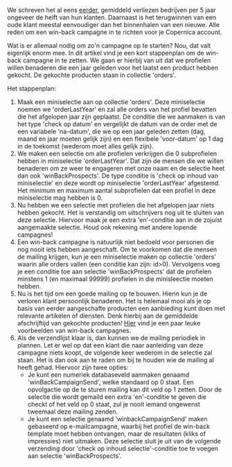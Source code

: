 We schreven het al eens
[eerder](./5-conversion-boosting-e-mail-campaigns.md),
gemiddeld verliezen bedrijven per 5 jaar ongeveer de helft van hun
klanten. Daarnaast is het terugwinnen van een oude klant meestal
eenvoudiger dan het binnenhalen van een nieuwe. Alle reden om een
win-back campagne in te richten voor je Copernica account.

Wat is er allemaal nodig om zo'n campagne op te starten? Nou, dat valt
eigenlijk enorm mee. In dit artikel vind je een kort stappenplan om de
win-back campagne in te zetten. We gaan er hierbij van uit dat we
profielen willen benaderen die een jaar geleden voor het laatst een
product hebben gekocht. De gekochte producten staan in collectie
'orders'.

Het stappenplan:

1.  Maak een miniselectie aan op collectie 'orders'. Deze miniselectie
    noemen we 'orderLastYear' en zal alle orders van het profiel
    bevatten die het afgelopen jaar zijn geplaatst. De conditie die we
    aanmaken is van het type 'check op datum' en vergelijkt de datum van
    de order met de een variabele 'na-datum', die we op een jaar geleden
    zetten (dag, maand en jaar moeten gelijk zijn) en een flexibele
    'voor-datum' op 1 dag in de toekomst (wederom moet alles gelijk
    zijn).
2.  We maken een selectie om alle profielen verkrijgen die 0
    subprofielen hebben in miniselectie 'orderLastYear'. Dat zijn de
    mensen die we willen benaderen om ze weer te engageren met onze naam
    en de selectie heet dan ook 'winBackProspects'. De type conditie is
    'check op inhoud van miniselectie' en deze wordt op miniselectie
    'orderLastYear' afgestemd. Het minimum en maximum aantal
    subprofielen dat een profiel in deze miniselectie mag hebben is 0.
3.  Nu hebben we een selectie met profielen die het afgelopen jaar niets
    hebben gekocht. Het is verstandig om uitschrijvers nog uit te
    sluiten van deze selectie. Hiervoor maak je een extra 'en'-conditie
    aan in de zojuist aangemaakte selectie. Houd ook rekening met andere
    lopende campagnes!
4.  Een win-back campagne is natuurlijk niet bedoeld voor personen die
    nog nooit iets hebben aangeschaft. Om te voorkomen dat die mensen de
    mailing krijgen, kun je een miniselectie maken op collectie 'orders'
    waarin alle orders vallen (een conditie kan zijn: id\>0). Vervolgens
    voeg je een conditie toe aan selectie 'winBackProspects' dat de
    profielen minstens 1 (en maximaal 99999) profielen in die
    minisleectie moeten hebben.
5.  Nu is het tijd om een goede mailing op te bouwen. Hierin kun je de
    verloren klant persoonlijk benaderen. Het is helemaal mooi als je op
    basis van eerder aangeschafte producten een aanbieding kunt doen met
    relevante artikelen of diensten. Denk hierbij aan de gemiddelde
    afschrijftijd van gekochte producten!
    [Hier](https://www.betaout.com/learn/win-back-emails-3/) vind je een
    paar leuke voorbeelden van win-back campagnes.
6.  Als de verzendlijst klaar is, dan kunnen we de mailing periodiek in
    plannen. Let er wel op dat een klant die naar aanleiding van deze
    campagne niets koopt, de volgende keer wederom in de selectie zal
    staan. Het is dan ook aan te raden om bij te houden wie de mailing
    al heeft gehad. Hiervoor zijn twee opties:
    -   Je kunt een numeriek databaseveld aanmaken genaamd
        'winBackCampaignSend', welke standaard op 0 staat. Een
        opvolgactie op de te sturen mailing kan dit veld op 1 zetten.
        Door de selectie die wordt gemaild een extra 'en'-conditie te
        geven die checkt of het veld op 0 staat, zul je nooit iemand
        ongewenst tweemaal deze mailing zenden.
    -   Je kunt een selectie genaamd 'winbackCampaignSend' maken
        gebaseerd op e-mailcampagne, waarbij het profiel de win-back
        template moet hebben ontvangen, maar de resultaten (kliks of
        impressies) niet uitmaken. Deze selectie sluit je uit van de
        volgende verzending door 'check op inhoud selectie'-conditie toe
        te voegen aan selectie 'winBackProspects'.


